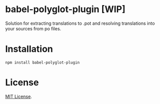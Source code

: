 # babel-polyglot-plugin [WIP]
Solution for extracting translations to .pot and resolving translations into your sources from po files.

Installation
============

`npm install babel-polyglot-plugin`


License
=======

[MIT License](LICENSE).